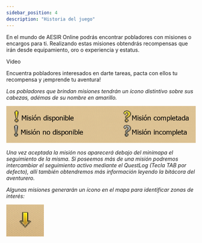 ```yaml
---
sidebar_position: 4
description: "Historia del juego"
---
```


En el mundo de AESIR Online podrás encontrar pobladores con misiones o encargos para ti. Realizando estas misiones obtendrás recompensas que irán desde equipamiento, oro o experiencia y estatus.

Video

Encuentra pobladores interesados en darte tareas, pacta con ellos tu recompensa y ¡emprende tu aventura!

*Los pobladores que brindan misiones tendrán un ícono distintivo sobre sus cabezas, adémas de su nombre en amarillo.*

![Signos Misiones](/interactions/misions/misions_signs.png)

*Una vez aceptada la misión nos aparecerá debajo del minimapa el seguimiento de la misma.*
*Si poseemos más de una misión podremos intercambiar el seguimiento activo mediante el QuestLog (Tecla TAB por defecto), allí también obtendremos más información leyendo la bitácora del aventurero.*


*Algunas misiones generarán un ícono en el mapa para identificar zonas de interés:*

![Flecha Misiones](/interactions/misions/misions_arrow.png)

